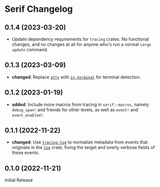# Serif Changelog

## 0.1.4 (2023-03-20)

- Update dependency requirements for `tracing` crates. No functional changes, and no changes at all
  for anyone who's run a normal `cargo update` command.

## 0.1.3 (2023-03-09)

- **changed**: Replace [`atty`] with [`is-terminal`] for terminal detection.

[`atty`]: https://lib.rs/crates/atty
[`is-terminal`]: https://lib.rs/crates/is-terminal

## 0.1.2 (2023-01-19)

- **added**: Include more macros from tracing in `serif::macros`, namely `debug_span!` and friends
  for other levels, as well as `event!` and `event_enabled!`.

## 0.1.1 (2022-11-22)

- **changed**: Use [`tracing-log`] to normalize metadata from events that originate in the [`log`]
  crate, fixing the target and overly verbose fields of these events.

[`tracing-log`]: https://lib.rs/crates/tracing-log
[`log`]: https://lib.rs/crates/log

## 0.1.0 (2022-11-21)

Initial Release
